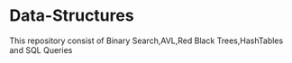 # Data-Structures 
This repository consist of Binary Search,AVL,Red Black Trees,HashTables and SQL Queries
